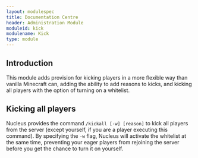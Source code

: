 ```yaml
---
layout: modulespec
title: Documentation Centre
header: Administration Module
moduleid: kick
modulename: Kick
type: module
---
```


## Introduction

This module adds provision for kicking players in a more flexible way than vanilla Minecraft can, adding the ability to
add reasons to kicks, and kicking all players with the option of turning on a whitelist.

## Kicking all players

Nucleus provides the command `/kickall [-w] [reason]` to kick all players from the server (except yourself, if you are a player
executing this command). By specifying the `-w` flag, Nucleus will activate the whitelist at the same time, preventing your 
eager players from rejoining the server before you get the chance to turn it on yourself.